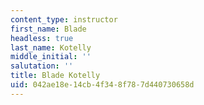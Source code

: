 ```yaml
---
content_type: instructor
first_name: Blade
headless: true
last_name: Kotelly
middle_initial: ''
salutation: ''
title: Blade Kotelly
uid: 042ae18e-14cb-4f34-8f78-7d440730658d
---
```

